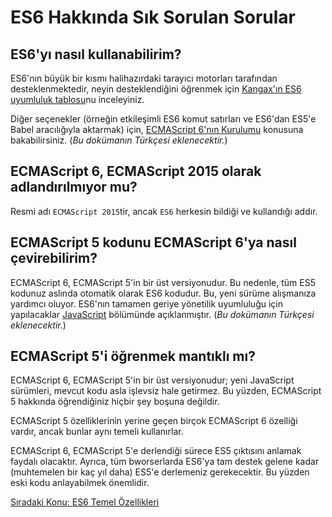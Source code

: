 # ES6 Hakkında Sık Sorulan Sorular

## ES6'yı nasıl kullanabilirim?

ES6'nın büyük bir kısmı halihazırdaki tarayıcı motorları tarafından desteklenmektedir, neyin desteklendiğini öğrenmek için [Kangax'ın ES6 uyumluluk tablosu](http://kangax.github.io/compat-table/es6/)nu inceleyiniz.

Diğer seçenekler (örneğin etkileşimli ES6 komut satırları ve ES6'dan ES5'e Babel aracılığıyla aktarmak) için, [ECMAScript 6'nın Kurulumu](https://leanpub.com/setting-up-es6/read#ch_deploying-es6) konusuna bakabilirsiniz. (<i>Bu dokümanın Türkçesi eklenecektir.</i>)

## ECMAScript 6, ECMAScript 2015 olarak adlandırılmıyor mu?

Resmi adı `ECMAScript 2015`tir, ancak `ES6` herkesin bildiği ve kullandığı addır.

## ECMAScript 5 kodunu ECMAScript 6'ya nasıl çevirebilirim?

ECMAScript 6, ECMAScript 5'in bir üst versiyonudur. Bu nedenle, tüm ES5 kodunuz aslında otomatik olarak ES6 kodudur. Bu, yeni sürüme alışmanıza yardımcı oluyor. ES6'nın tamamen geriye yönetilik uyumluluğu için yapılacaklar [JavaScript](http://exploringjs.com/es6/ch_one-javascript.html#ch_one-javascript) bölümünde açıklanmıştır. (<i>Bu dokümanın Türkçesi eklenecektir.</i>)

## ECMAScript 5'i öğrenmek mantıklı mı?

ECMAScript 6, ECMAScript 5'in bir üst versiyonudur; yeni JavaScript sürümleri, mevcut kodu asla işlevsiz hale getirmez. Bu yüzden, ECMAScript 5 hakkında öğrendiğiniz hiçbir şey boşuna değildir.

ECMAScript 5 özelliklerinin yerine geçen birçok ECMAScript 6 özelliği vardır, ancak bunlar aynı temeli kullanırlar.
 
ECMAScript 6, ECMAScript 5'e derlendiği sürece ES5 çıktısını anlamak faydalı olacaktır. Ayrıca, tüm bworserlarda ES6'ya tam destek gelene kadar (muhtemelen bir kaç yıl daha) ES5'e derlemeniz gerekecektir. Bu yüzden eski kodu anlayabilmek önemlidir.

<a href="https://omergulcicek.github.io/es6/es6-temel-ozellikleri/var-dan-const-let-e">Sıradaki Konu: ES6 Temel Özellikleri</a>
